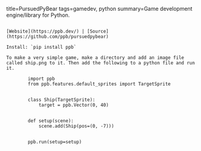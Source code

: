 title=PursuedPyBear
tags=gamedev, python
summary=Game development engine/library for Python.
~~~~~~

[Website](https://ppb.dev/) | [Source](https://github.com/ppb/pursuedpybear)

Install: `pip install ppb`

To make a very simple game, make a directory and add an image file called ship.png to it. Then add the following to a python file and run it.

        import ppb
        from ppb.features.default_sprites import TargetSprite


        class Ship(TargetSprite):
            target = ppb.Vector(0, 40)


        def setup(scene):
            scene.add(Ship(pos=(0, -7)))


        ppb.run(setup=setup)

